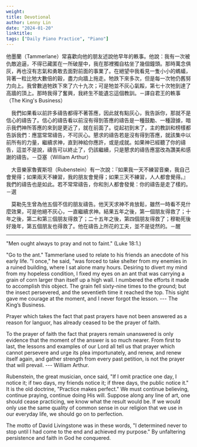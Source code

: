 ```yaml
---
weight: 
title: Devotional
author: Lenny Lin
date: "2024-01-20"
linktitle: 
tags: ["Daily Piano Practice", "Piano"]
---
```


  他墨蘭（Tammerlane）常喜歡向他的朋友述說他早年的軼事。他說：我有一次被仇敵追逼，不得已藏匿在一所破屋中，我在那裡獨自枯坐了幾個鐘頭。那時萬念俱灰，再也沒有志氣和勇敢去面對前面的事業了。在絕望中我看見一隻小小的螞蟻，背著一粒比牠大數倍的穀，盡力向牆上拖走。牠跌下來多次，但是每一次牠仍舊努力向上。我曾數過牠跌下來了六十九次；可是牠並不灰心氣餒，第七十次牠到達了高牆的頂上。那時我得了奮興，我終生不能遺忘這個教訓。－譯自君王的軼事（The King's Business） 
 
　我們如果看以前許多禱告都得不著答應，因此就有點灰心，我告訴你，那就不是信心的禱告了。信心的禱告看以前沒有得到答應的禱告是一種鼓勵、一種證據，暗示我們神所答應的來到是更近了，就在前面了。從起初到末了，主的教訓和榜樣都告訴我們：應當常常禱告，不可灰心。懇求的禱告若是沒有得到答應，就該集中以前所有的力量，繼續求神，直到神給你應許，或是成就。如果神已經聽了你的禱告，這並不是說，禱告可以終止了，仍該繼續，只是懇求的禱告應當改為讚美和感謝的禱告。－亞塞（William Arthur） 
 
　大音樂家魯賓斯坦（Rubenstein）有一次說：『如果我一天不練習音樂，我自己會覺得；如果兩天不練習，我的朋友會覺得；如果三天不練習，人人都會覺得。』我們的禱告也是如此。若不常常禱告，你和別人都會發覺：你的禱告是走了樣的。－選 
 
　莫勒先生曾為他五個不信的朋友禱告。他天天求神不肯放鬆，雖然一時看不見什麼效果，可是他絕不灰心，一直繼續求神。結果五年之後，第一個朋友得救了；十年之後，第二和第三個朋友得救了；二十五年之後，第四個朋友得救了；穆勒死後好幾年，第五個朋友也得救了。他在禱告上所花的工夫，並不是徒然的。－醒
 
<hr>

"Men ought always to pray and not to faint." (Luke 18:1.)  
 
"Go to the ant." Tammerlane used to relate to his friends an anecdote of his early life. "I once," he said, "was forced to take shelter from my enemies in a ruined building, where I sat alone many hours. Desiring to divert my mind from my hopeless condition, I fixed my eyes on an ant that was carrying a grain of corn larger than itself up a high wall. I numbered the efforts it made to accomplish this object. The grain fell sixty-nine times to the ground; but the insect persevered, and the seventieth time it reached the top. This sight gave me courage at the moment, and I never forgot the lesson. --- The King’s Business.  
 
Prayer which takes the fact that past prayers have not been answered as a reason for languor, has already ceased to be the prayer of faith.  
 
To the prayer of faith the fact that prayers remain unanswered is only evidence that the moment of the answer is so much nearer. From first to last, the lessons and examples of our Lord all tell us that prayer which cannot persevere and urge its plea importunately, and renew, and renew itself again, and gather strength from every past petition, is not the prayer that will prevail. --- William Arthur.  
 
Rubenstein, the great musician, once said, "If I omit practice one day, I notice it; if two days, my friends notice it; if three days, the public notice it." It is the old doctrine, "Practice makes perfect." We must continue believing, continue praying, continue doing His will. Suppose along any line of art, one should cease practicing, we know what the result would be. If we would only use the same quality of common sense in our religion that we use in our everyday life, we should go on to perfection.  
 
The motto of David Livingstone was in these words, "I determined never to stop until I had come to the end and achieved my purpose." By unfaltering persistence and faith in God he conquered.

